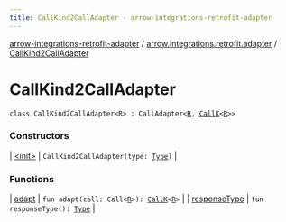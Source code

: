 ```yaml
---
title: CallKind2CallAdapter - arrow-integrations-retrofit-adapter
---
```


[arrow-integrations-retrofit-adapter](../../index.html) / [arrow.integrations.retrofit.adapter](../index.html) / [CallKind2CallAdapter](./index.html)

# CallKind2CallAdapter

`class CallKind2CallAdapter<R> : CallAdapter<`[`R`](index.html#R)`, `[`CallK`](../-call-k/index.html)`<`[`R`](index.html#R)`>>`

### Constructors

| [&lt;init&gt;](-init-.html) | `CallKind2CallAdapter(type: `[`Type`](http://docs.oracle.com/javase/6/docs/api/java/lang/reflect/Type.html)`)` |

### Functions

| [adapt](adapt.html) | `fun adapt(call: Call<`[`R`](index.html#R)`>): `[`CallK`](../-call-k/index.html)`<`[`R`](index.html#R)`>` |
| [responseType](response-type.html) | `fun responseType(): `[`Type`](http://docs.oracle.com/javase/6/docs/api/java/lang/reflect/Type.html) |

